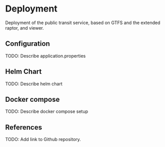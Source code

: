 # Deployment

Deployment of the public transit service, based on GTFS and the extended raptor, and viewer.

## Configuration

TODO: Describe application.properties

## Helm Chart

TODO: Describe helm chart

## Docker compose

TODO: Describe docker compose setup

## References

TODO: Add link to Github repository.
